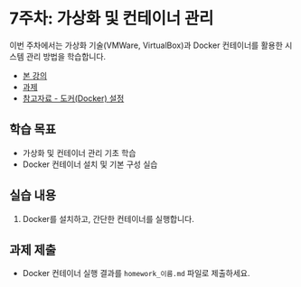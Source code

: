 # 7주차: 가상화 및 컨테이너 관리

이번 주차에서는 가상화 기술(VMWare, VirtualBox)과 Docker 컨테이너를 활용한 시스템 관리 방법을 학습합니다.

- [본 강의](./lesson.md)
- [과제](./homework.md)
- [참고자료 - 도커(Docker) 설정](./docker_setup.md)

## 학습 목표
- 가상화 및 컨테이너 관리 기초 학습
- Docker 컨테이너 설치 및 기본 구성 실습

## 실습 내용
1. Docker를 설치하고, 간단한 컨테이너를 실행합니다.

## 과제 제출
- Docker 컨테이너 실행 결과를 `homework_이름.md` 파일로 제출하세요.
